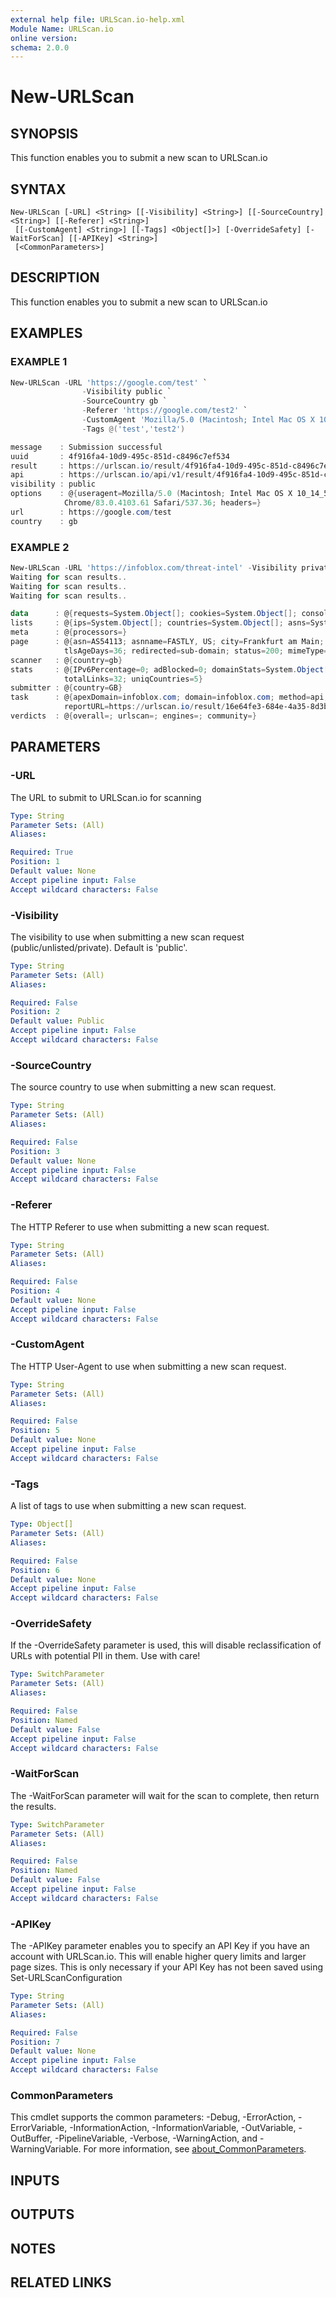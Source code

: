 ```yaml
---
external help file: URLScan.io-help.xml
Module Name: URLScan.io
online version:
schema: 2.0.0
---
```


# New-URLScan

## SYNOPSIS
This function enables you to submit a new scan to URLScan.io

## SYNTAX

```
New-URLScan [-URL] <String> [[-Visibility] <String>] [[-SourceCountry] <String>] [[-Referer] <String>]
 [[-CustomAgent] <String>] [[-Tags] <Object[]>] [-OverrideSafety] [-WaitForScan] [[-APIKey] <String>]
 [<CommonParameters>]
```

## DESCRIPTION
This function enables you to submit a new scan to URLScan.io

## EXAMPLES

### EXAMPLE 1
```powershell
New-URLScan -URL 'https://google.com/test' `
                -Visibility public `
                -SourceCountry gb `
                -Referer 'https://google.com/test2' `
                -CustomAgent 'Mozilla/5.0 (Macintosh; Intel Mac OS X 10_14_5) AppleWebKit/537.36 (KHTML, like Gecko) Chrome/83.0.4103.61 Safari/537.36' `
                -Tags @('test','test2')

message    : Submission successful
uuid       : 4f916fa4-10d9-495c-851d-c8496c7ef534
result     : https://urlscan.io/result/4f916fa4-10d9-495c-851d-c8496c7ef534/
api        : https://urlscan.io/api/v1/result/4f916fa4-10d9-495c-851d-c8496c7ef534/
visibility : public
options    : @{useragent=Mozilla/5.0 (Macintosh; Intel Mac OS X 10_14_5) AppleWebKit/537.36 (KHTML, like Gecko) 
            Chrome/83.0.4103.61 Safari/537.36; headers=}
url        : https://google.com/test
country    : gb
```

### EXAMPLE 2
```powershell
New-URLScan -URL 'https://infoblox.com/threat-intel' -Visibility private -WaitForScan
Waiting for scan results..
Waiting for scan results..
Waiting for scan results..

data      : @{requests=System.Object[]; cookies=System.Object[]; console=System.Object[]; links=System.Object[]; timing=; globals=System.Object[]}
lists     : @{ips=System.Object[]; countries=System.Object[]; asns=System.Object[]; domains=System.Object[]; servers=System.Object[]; urls=System.Object[]; linkDomains=System.Object[]; certificates=System.Object[]; hashes=System.Object[]}
meta      : @{processors=}
page      : @{asn=AS54113; asnname=FASTLY, US; city=Frankfurt am Main; country=DE; domain=www.infoblox.com; ip=146.75.122.253; server=nginx; url=https://www.infoblox.com/threat-intel/; apexDomain=infoblox.com; umbrellaRank=897192; tlsIssuer=R3; tlsValidFrom=5/9/2024 3:27:21 AM; tlsValidDays=89; 
            tlsAgeDays=36; redirected=sub-domain; status=200; mimeType=text/html; title=Infoblox Threat Intel - Threat Intelligence for DNS}
scanner   : @{country=gb}
stats     : @{IPv6Percentage=0; adBlocked=0; domainStats=System.Object[]; ipStats=System.Object[]; malicious=0; protocolStats=System.Object[]; regDomainStats=System.Object[]; resourceStats=System.Object[]; securePercentage=97; secureRequests=142; serverStats=System.Object[]; tlsStats=System.Object[]; 
            totalLinks=32; uniqCountries=5}
submitter : @{country=GB}
task      : @{apexDomain=infoblox.com; domain=infoblox.com; method=api; source=4e882e8b; tags=System.Object[]; time=6/14/2024 2:28:58 PM; url=https://infoblox.com/threat-intel; uuid=16e64fe3-684e-4a35-8d3b-dc2880b6e04b; visibility=private; 
            reportURL=https://urlscan.io/result/16e64fe3-684e-4a35-8d3b-dc2880b6e04b/; screenshotURL=https://urlscan.io/screenshots/16e64fe3-684e-4a35-8d3b-dc2880b6e04b.png; domURL=https://urlscan.io/dom/16e64fe3-684e-4a35-8d3b-dc2880b6e04b/}
verdicts  : @{overall=; urlscan=; engines=; community=}
```

## PARAMETERS

### -URL
The URL to submit to URLScan.io for scanning

```yaml
Type: String
Parameter Sets: (All)
Aliases:

Required: True
Position: 1
Default value: None
Accept pipeline input: False
Accept wildcard characters: False
```

### -Visibility
The visibility to use when submitting a new scan request (public/unlisted/private).
Default is 'public'.

```yaml
Type: String
Parameter Sets: (All)
Aliases:

Required: False
Position: 2
Default value: Public
Accept pipeline input: False
Accept wildcard characters: False
```

### -SourceCountry
The source country to use when submitting a new scan request.

```yaml
Type: String
Parameter Sets: (All)
Aliases:

Required: False
Position: 3
Default value: None
Accept pipeline input: False
Accept wildcard characters: False
```

### -Referer
The HTTP Referer to use when submitting a new scan request.

```yaml
Type: String
Parameter Sets: (All)
Aliases:

Required: False
Position: 4
Default value: None
Accept pipeline input: False
Accept wildcard characters: False
```

### -CustomAgent
The HTTP User-Agent to use when submitting a new scan request.

```yaml
Type: String
Parameter Sets: (All)
Aliases:

Required: False
Position: 5
Default value: None
Accept pipeline input: False
Accept wildcard characters: False
```

### -Tags
A list of tags to use when submitting a new scan request.

```yaml
Type: Object[]
Parameter Sets: (All)
Aliases:

Required: False
Position: 6
Default value: None
Accept pipeline input: False
Accept wildcard characters: False
```

### -OverrideSafety
If the -OverrideSafety parameter is used, this will disable reclassification of URLs with potential PII in them.
Use with care!

```yaml
Type: SwitchParameter
Parameter Sets: (All)
Aliases:

Required: False
Position: Named
Default value: False
Accept pipeline input: False
Accept wildcard characters: False
```

### -WaitForScan
The -WaitForScan parameter will wait for the scan to complete, then return the results.

```yaml
Type: SwitchParameter
Parameter Sets: (All)
Aliases:

Required: False
Position: Named
Default value: False
Accept pipeline input: False
Accept wildcard characters: False
```

### -APIKey
The -APIKey parameter enables you to specify an API Key if you have an account with URLScan.io.
This will enable higher query limits and larger page sizes.
This is only necessary if your API Key has not been saved using Set-URLScanConfiguration

```yaml
Type: String
Parameter Sets: (All)
Aliases:

Required: False
Position: 7
Default value: None
Accept pipeline input: False
Accept wildcard characters: False
```

### CommonParameters
This cmdlet supports the common parameters: -Debug, -ErrorAction, -ErrorVariable, -InformationAction, -InformationVariable, -OutVariable, -OutBuffer, -PipelineVariable, -Verbose, -WarningAction, and -WarningVariable. For more information, see [about_CommonParameters](http://go.microsoft.com/fwlink/?LinkID=113216).

## INPUTS

## OUTPUTS

## NOTES

## RELATED LINKS
